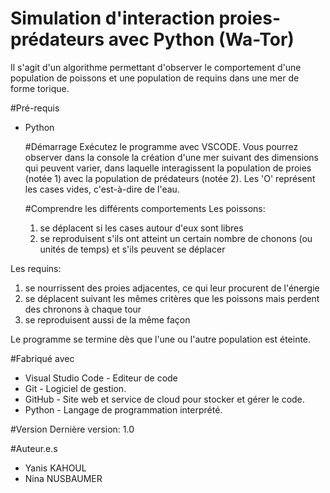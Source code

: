 # Simulation d'interaction proies-prédateurs avec Python (Wa-Tor)

Il s'agit d'un algorithme permettant d'observer le comportement d'une population de poissons et une population de requins dans une mer de forme torique.

  #Pré-requis
- Python

  #Démarrage
Exécutez le programme avec VSCODE. Vous pourrez observer dans la console la création d'une mer suivant des dimensions qui peuvent varier, dans laquelle interagissent la population de proies (notée 1) avec la population de prédateurs (notée 2). Les 'O' représent les cases vides, c'est-à-dire de l'eau.

  #Comprendre les différents comportements
Les poissons:
  1. se déplacent si les cases autour d'eux sont libres
  2. se reproduisent s'ils ont atteint un certain nombre de chonons (ou unités de temps) et s'ils peuvent se déplacer
 
 Les requins:
  1. se nourrissent des proies adjacentes, ce qui leur procurent de l'énergie
  2. se déplacent suivant les mêmes critères que les poissons mais perdent des chronons à chaque tour
  3. se reproduisent aussi de la même façon 
  
  Le programme se termine dès que l'une ou l'autre population est éteinte.
  
  #Fabriqué avec
  - Visual Studio Code - Editeur de code
  - Git - Logiciel de gestion.
  - GitHub - Site web et service de cloud pour stocker et gérer le code.
  - Python - Langage de programmation interprété.

  #Version
  Dernière version: 1.0
  
  #Auteur.e.s
  - Yanis KAHOUL
  - Nina NUSBAUMER

